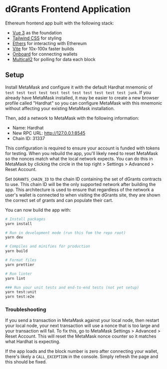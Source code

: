 # dGrants Frontend Application

Ethereum frontend app built with the following stack:

- [Vue 3](https://v3.vuejs.org/) as the foundation
- [Tailwind CSS](https://tailwindcss.com) for styling
- [Ethers](https://docs.ethers.io/v5/single-page/) for interacting with Ethereum
- [Vite](https://vitejs.dev/) for 10x-100x faster builds
- [Onboard](https://docs.blocknative.com/onboard) for connecting wallets
- [Multicall2](https://github.com/makerdao/multicall) for polling for data each block

## Setup

Install MetaMask and configure it with the default Hardhat mnemonic of `test test test test test test test test test test test junk`.
If you already have MetaMask installed, it may be easier to create a new browser profile called "Hardhat" so you can configure MetaMask with this mnemonic without affecting your existing MetaMask installation.

Then, add a network to MetaMask with the following information:

- Name: Hardhat
- New RPC URL: http://127.0.0.1:8545
- Chain ID: 31337

This configuration is required to ensure your account is funded with tokens for testing.
When you rebuild the app, you'll likely need to reset MetaMask so the nonces match what the local network expects.
You can do this in MetaMask by clicking the circle in the top right > Settings > Advanced > Reset Account.

Set `DGRANTS_CHAIN_ID` to the chain ID containing the set of dGrants contracts to use.
This chain ID will be the only supported network after building the app.
This architecture is used to ensure that regardless of the network a user's wallet is connected to when visiting the dGrants site, they are shown the correct set of grants and can populate their cart.

You can now build the app with:

```sh
# Install packages
yarn install

# Run in development mode (run this fom the repo root)
yarn dev

# Compiles and minifies for production
yarn build

# Format files
yarn prettier

# Run linter
yarn lint

### Run your unit tests and end-to-end tests (not yet setup)
yarn test:unit
yarn test:e2e
```

### Troubleshooting

If you send a transaction in MetaMask against your local node, then restart your local node, your next transaction will use a nonce that is too large and your transaction will fail. To fix this, go to MetaMask Settings > Advanced > Reset Account. This will reset the MetaMask nonce counter so it matches what Hardhat is expecting.

If the app loads and the block number is zero after connecting your wallet, there's likely a `CALL_EXCEPTION` in the console. Simply refresh the page and this should be fixed.
